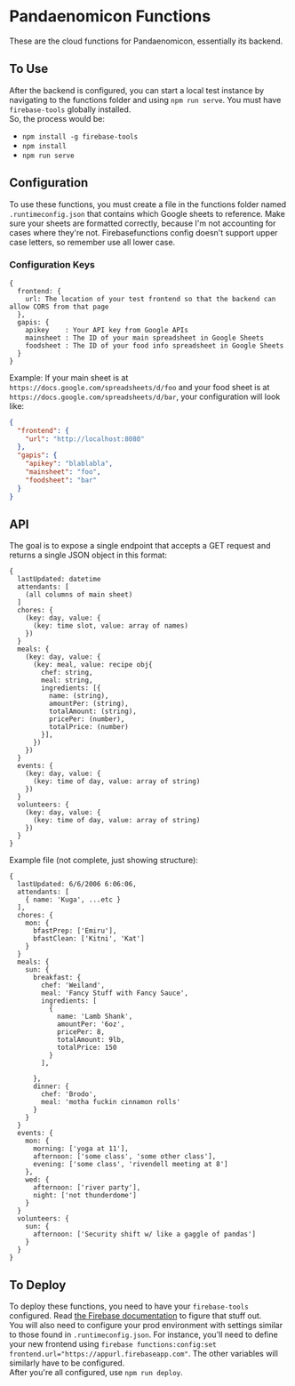 # Pandaenomicon Functions
These are the cloud functions for Pandaenomicon, essentially its backend.

## To Use
After the backend is configured, you can start a local test instance by navigating to the functions folder and using `npm run serve`. You must have `firebase-tools` globally installed.  
So, the process would be:  
* `npm install -g firebase-tools`
* `npm install`
* `npm run serve`

## Configuration
To use these functions, you must create a file in the functions folder named `.runtimeconfig.json` that contains which Google sheets to reference. Make sure your sheets are formatted correctly, because I'm not accounting for cases where they're not. Firebasefunctions config doesn't support upper case letters, so remember use all lower case.

### Configuration Keys
```
{
  frontend: {
    url: The location of your test frontend so that the backend can allow CORS from that page
  },
  gapis: {
    apikey    : Your API key from Google APIs
    mainsheet : The ID of your main spreadsheet in Google Sheets
    foodsheet : The ID of your food info spreadsheet in Google Sheets
  }
}
```

Example:
If your main sheet is at `https://docs.google.com/spreadsheets/d/foo` and your food sheet is at `https://docs.google.com/spreadsheets/d/bar`, your configuration will look like:
```json
{
  "frontend": {
    "url": "http://localhost:8080"
  },
  "gapis": {
    "apikey": "blablabla",
    "mainsheet": "foo",
    "foodsheet": "bar"
  }
}
```

## API
The goal is to expose a single endpoint that accepts a GET request and returns a single JSON object in this format:

```
{
  lastUpdated: datetime
  attendants: [
    (all columns of main sheet)
  ]
  chores: {
    (key: day, value: {
      (key: time slot, value: array of names)
    })
  }
  meals: {
    (key: day, value: {
      (key: meal, value: recipe obj{
        chef: string,
        meal: string,
        ingredients: [{
          name: (string),
          amountPer: (string),
          totalAmount: (string),
          pricePer: (number),
          totalPrice: (number)
        }],
      })
    })
  }
  events: {
    (key: day, value: {
      (key: time of day, value: array of string)
    })
  }
  volunteers: {
    (key: day, value: {
      (key: time of day, value: array of string)
    })
  }
}
```

Example file (not complete, just showing structure):
```
{
  lastUpdated: 6/6/2006 6:06:06,
  attendants: [
    { name: 'Kuga', ...etc }
  ],
  chores: {
    mon: {
      bfastPrep: ['Emiru'],
      bfastClean: ['Kitni', 'Kat']
    }
  }
  meals: {
    sun: {
      breakfast: {
        chef: 'Weiland',
        meal: 'Fancy Stuff with Fancy Sauce',
        ingredients: [
          {
            name: 'Lamb Shank',
            amountPer: '6oz',
            pricePer: 8,
            totalAmount: 9lb,
            totalPrice: 150
          }
        ],

      },
      dinner: {
        chef: 'Brodo',
        meal: 'motha fuckin cinnamon rolls'
      }
    }
  }
  events: {
    mon: {
      morning: ['yoga at 11'],
      afternoon: ['some class', 'some other class'],
      evening: ['some class', 'rivendell meeting at 8']
    },
    wed: {
      afternoon: ['river party'],
      night: ['not thunderdome']
    }
  }
  volunteers: {
    sun: {
      afternoon: ['Security shift w/ like a gaggle of pandas']
    }
  }
}
```

## To Deploy
To deploy these functions, you need to have your `firebase-tools` configured. Read [the Firebase documentation](https://firebase.google.com/docs/functions/get-started) to figure that stuff out.  
You will also need to configure your prod environment with settings similar to those found in `.runtimeconfig.json`. For instance, you'll need to define your new frontend using `firebase functions:config:set frontend.url="https://appurl.firebaseapp.com"`. The other variables will similarly have to be configured.  
After you're all configured, use `npm run deploy`.
